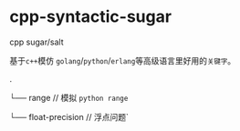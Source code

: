 # cpp-syntactic-sugar
cpp sugar/salt

基于`c++`模仿 `golang`/`python`/`erlang`等高级语言里好用的`关键字`。

.

└── range   // 模拟 `python range` 

└── float-precision // 浮点问题` 
